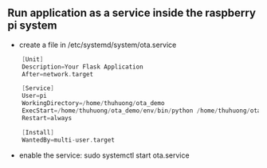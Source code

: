 ## Run application as a service inside the raspberry pi system
- create a file in /etc/systemd/system/ota.service
```c
    [Unit]
    Description=Your Flask Application
    After=network.target

    [Service]
    User=pi
    WorkingDirectory=/home/thuhuong/ota_demo
    ExecStart=/home/thuhuong/ota_demo/env/bin/python /home/thuhuong/ota_demo/__init__.py
    Restart=always

    [Install]
    WantedBy=multi-user.target
```
- enable the service: sudo systemctl start ota.service